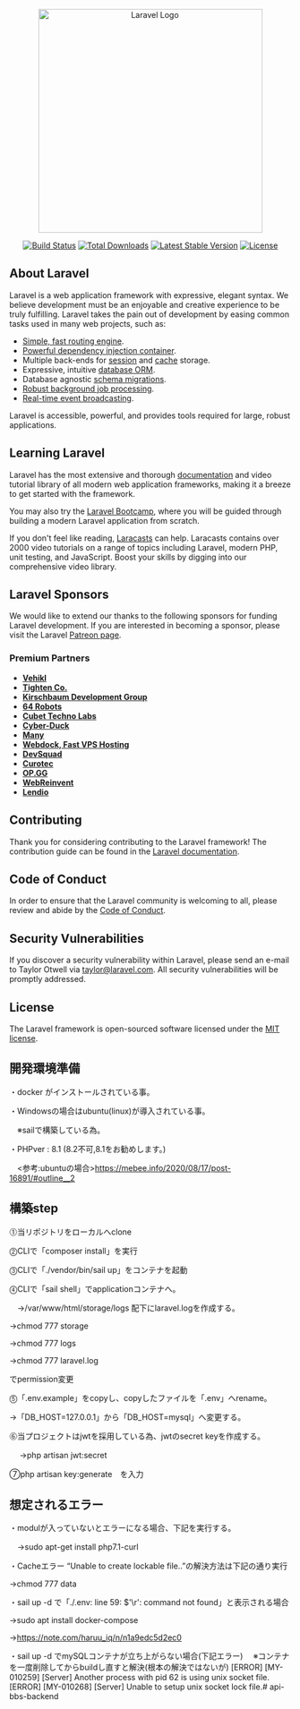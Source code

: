 <p align="center"><a href="https://laravel.com" target="_blank"><img src="https://raw.githubusercontent.com/laravel/art/master/logo-lockup/5%20SVG/2%20CMYK/1%20Full%20Color/laravel-logolockup-cmyk-red.svg" width="400" alt="Laravel Logo"></a></p>

<p align="center">
<a href="https://travis-ci.org/laravel/framework"><img src="https://travis-ci.org/laravel/framework.svg" alt="Build Status"></a>
<a href="https://packagist.org/packages/laravel/framework"><img src="https://img.shields.io/packagist/dt/laravel/framework" alt="Total Downloads"></a>
<a href="https://packagist.org/packages/laravel/framework"><img src="https://img.shields.io/packagist/v/laravel/framework" alt="Latest Stable Version"></a>
<a href="https://packagist.org/packages/laravel/framework"><img src="https://img.shields.io/packagist/l/laravel/framework" alt="License"></a>
</p>

## About Laravel

Laravel is a web application framework with expressive, elegant syntax. We believe development must be an enjoyable and creative experience to be truly fulfilling. Laravel takes the pain out of development by easing common tasks used in many web projects, such as:

- [Simple, fast routing engine](https://laravel.com/docs/routing).
- [Powerful dependency injection container](https://laravel.com/docs/container).
- Multiple back-ends for [session](https://laravel.com/docs/session) and [cache](https://laravel.com/docs/cache) storage.
- Expressive, intuitive [database ORM](https://laravel.com/docs/eloquent).
- Database agnostic [schema migrations](https://laravel.com/docs/migrations).
- [Robust background job processing](https://laravel.com/docs/queues).
- [Real-time event broadcasting](https://laravel.com/docs/broadcasting).

Laravel is accessible, powerful, and provides tools required for large, robust applications.

## Learning Laravel

Laravel has the most extensive and thorough [documentation](https://laravel.com/docs) and video tutorial library of all modern web application frameworks, making it a breeze to get started with the framework.

You may also try the [Laravel Bootcamp](https://bootcamp.laravel.com), where you will be guided through building a modern Laravel application from scratch.

If you don't feel like reading, [Laracasts](https://laracasts.com) can help. Laracasts contains over 2000 video tutorials on a range of topics including Laravel, modern PHP, unit testing, and JavaScript. Boost your skills by digging into our comprehensive video library.

## Laravel Sponsors

We would like to extend our thanks to the following sponsors for funding Laravel development. If you are interested in becoming a sponsor, please visit the Laravel [Patreon page](https://patreon.com/taylorotwell).

### Premium Partners

- **[Vehikl](https://vehikl.com/)**
- **[Tighten Co.](https://tighten.co)**
- **[Kirschbaum Development Group](https://kirschbaumdevelopment.com)**
- **[64 Robots](https://64robots.com)**
- **[Cubet Techno Labs](https://cubettech.com)**
- **[Cyber-Duck](https://cyber-duck.co.uk)**
- **[Many](https://www.many.co.uk)**
- **[Webdock, Fast VPS Hosting](https://www.webdock.io/en)**
- **[DevSquad](https://devsquad.com)**
- **[Curotec](https://www.curotec.com/services/technologies/laravel/)**
- **[OP.GG](https://op.gg)**
- **[WebReinvent](https://webreinvent.com/?utm_source=laravel&utm_medium=github&utm_campaign=patreon-sponsors)**
- **[Lendio](https://lendio.com)**

## Contributing

Thank you for considering contributing to the Laravel framework! The contribution guide can be found in the [Laravel documentation](https://laravel.com/docs/contributions).

## Code of Conduct

In order to ensure that the Laravel community is welcoming to all, please review and abide by the [Code of Conduct](https://laravel.com/docs/contributions#code-of-conduct).

## Security Vulnerabilities

If you discover a security vulnerability within Laravel, please send an e-mail to Taylor Otwell via [taylor@laravel.com](mailto:taylor@laravel.com). All security vulnerabilities will be promptly addressed.

## License

The Laravel framework is open-sourced software licensed under the [MIT license](https://opensource.org/licenses/MIT).


## 開発環境準備

・docker がインストールされている事。

・Windowsの場合はubuntu(linux)が導入されている事。

　※sailで構築している為。

・PHPver : 8.1 (8.2不可,8.1をお勧めします。)

　<参考:ubuntuの場合>https://mebee.info/2020/08/17/post-16891/#outline__2



## 構築step

⓵当リポジトリをローカルへclone

⓶CLIで「composer install」を実行

⓷CLIで「./vendor/bin/sail up」をコンテナを起動

⓸CLIで「sail shell」でapplicationコンテナへ。

　→/var/www/html/storage/logs 配下にlaravel.logを作成する。

  →chmod 777 storage

  →chmod 777 logs

  →chmod 777 laravel.log

   でpermission変更

⓹「.env.example」をcopyし、copyしたファイルを「.env」へrename。

  →「DB_HOST=127.0.0.1」から「DB_HOST=mysql」へ変更する。

⓺当プロジェクトはjwtを採用している為、jwtのsecret keyを作成する。

　 →php artisan jwt:secret

⑦php artisan key:generate　を入力

## 想定されるエラー

・modulが入っていないとエラーになる場合、下記を実行する。

　→sudo apt-get install php7.1-curl

・Cacheエラー “Unable to create lockable file..”の解決方法は下記の通り実行

  →chmod 777 data
  
・sail up -d で「./.env: line 59: $'\r': command not found」と表示される場合

  →sudo apt install docker-compose
  
  →https://note.com/haruu_iq/n/n1a9edc5d2ec0
  
・sail up -d でmySQLコンテナが立ち上がらない場合(下記エラー)
　※コンテナを一度削除してからbuildし直すと解決(根本の解決ではないが)
[ERROR] [MY-010259] [Server] Another process with pid 62 is using unix socket file.
[ERROR] [MY-010268] [Server] Unable to setup unix socket lock file.# api-bbs-backend
